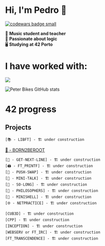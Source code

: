 # Hi, I'm Pedro 👋
  <a target="_blank" href="https://www.codewars.com/r/C6HkBg"><img src="https://www.codewars.com/users/peterbikes/badges/small" alt="codewars badge small" /></a>

🎸 __Music student and teacher__ <br>
🧩 __Passionate about logic__ <br>
🖥️ __Studying at 42 Porto__ <br>

# I have worked with:
<p align="left">
  <a href="https://skillicons.dev">
    <img src="https://skillicons.dev/icons?i=c,cpp,github,bash,linux,vim,vscode,markdown,atom,ableton" />
  </a>
</p>

<!--[![GitHub Streak](https://streak-stats.demolab.com/?user=peterbikes)](https://git.io/streak-stats)-->
![Peter Bikes GitHub stats](https://github-readme-stats.vercel.app/api?username=peterbikes&show_icons=true&theme=transparent)
# 42 progress

## Projects

    [📚 - LIBFT] - 🏗️ under construction

   [🌲 - BORN2BEROOT](https://github.com/peterbikes/42_Born2BeRoot)

    [🔄 - GET-NEXT-LINE] - 🏗️ under construction
    [🖨️ - FT_PRINTF] - 🏗️ under construction
    [🔀 - PUSH-SWAP] - 🏗️ under construction
    [💬 - MINI-TALK] - 🏗️ under construction
    [🐬 - SO-LONG] - 🏗️ under construction
    [🍜 - PHILOSOPHERS] - 🏗️ under construction
    [🐚 - MINISHELL] - 🏗️ under construction
    [🌐 - NETPRACTICE] - 🏗️ under construction

    [CUB3D] - 🏗️ under construction
    [CPP] - 🏗️ under construction
    [INCEPTION] - 🏗️ under construction
    [WEBSERV or FT_IRC] - 🏗️ under construction
    [FT_TRANSCENDENCE] - 🏗️ under construction

